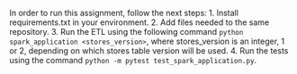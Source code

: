 In order to run this assignment, follow the next steps:
    1. Install requirements.txt in your environment.
    2. Add files needed to the same repository.
    3. Run the ETL using the following command `python spark_application <stores_version>`, where stores_version is an integer, 1 or 2, depending on which stores table version will be used.
    4. Run the tests using the command `python -m pytest test_spark_application.py`.
